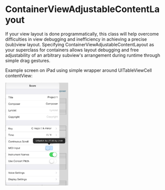 # ContainerViewAdjustableContentLayout
If your view layout is done programmatically, this class will help overcome difficulties in view debugging and inefficiency in achieving a precise (sub)view layout. Specifying ContainerViewAdjustableContentLayout as your superclass for containers allows layout debugging and free adjustability of an arbitrary subview's arrangement during runtime through simple drag gestures. 

Example screen on iPad using simple wrapper around UITableViewCell contentView:


<img src="delta-overlay.png" alt="Example Screen" style="width:200px;"/>
